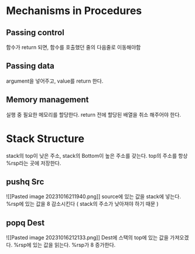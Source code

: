 # Mechanisms in Procedures
## Passing control
함수가 return 되면, 함수를 호출했던 줄의 다음줄로 이동해야함
## Passing data
argument을 넣어주고, value를 return 한다.
## Memory management
실행 중 필요한 메모리를 할당한다.
return 전에 할당된 배열을 취소 해주어야 한다.

# Stack Structure
stack의 top이 낮은 주소, stack의 Bottom이 높은 주소를 갖는다.
top의 주소를 항상 %rsp라는 곳에 저장한다.

## pushq Src
![[Pasted image 20231016211940.png]]
source에 있는 값을 stack에 넣는다.
%rsp에 있는 값을 8 감소시킨다 ( stack의 주소가 낮아져야 하기 때문 )

## popq Dest
![[Pasted image 20231016212133.png]]
Dest에 스택의 top에 있는 값을 가져오겠다.
%rsp에 있는 값을 읽는다.
%rsp가 8 증가한다.

